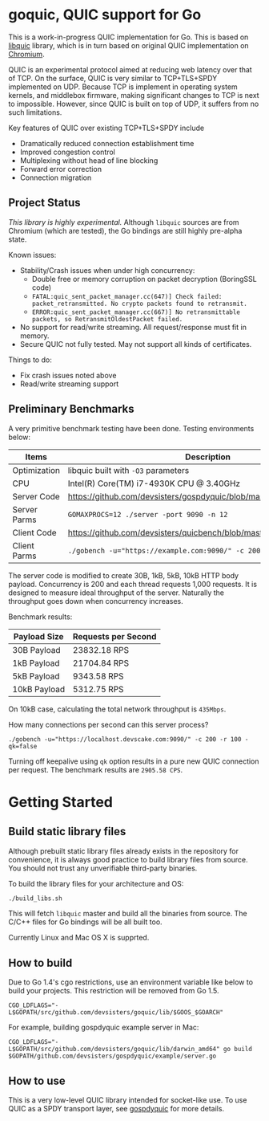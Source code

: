 goquic, QUIC support for Go
===========================

This is a work-in-progress QUIC implementation for Go. This is based on
[libquic](https://github.com/devsisters/libquic) library, which is in turn based
on original QUIC implementation on [Chromium](http://www.chromium.org/quic).

QUIC is an experimental protocol aimed at reducing web latency over that of TCP.
On the surface, QUIC is very similar to TCP+TLS+SPDY implemented on UDP. Because
TCP is implement in operating system kernels, and middlebox firmware, making
significant changes to TCP is next to impossible. However, since QUIC is built
on top of UDP, it suffers from no such limitations.

Key features of QUIC over existing TCP+TLS+SPDY include

  * Dramatically reduced connection establishment time
  * Improved congestion control
  * Multiplexing without head of line blocking
  * Forward error correction
  * Connection migration

## Project Status

*This library is highly experimental.* Although `libquic` sources are from
Chromium (which are tested), the Go bindings are still highly pre-alpha state.

Known issues:

  * Stability/Crash issues when under high concurrency:
    * Double free or memory corruption on packet decryption (BoringSSL code)
    * `FATAL:quic_sent_packet_manager.cc(647)] Check failed: packet_retransmitted. No crypto packets found to retransmit.`
    * `ERROR:quic_sent_packet_manager.cc(667)] No retransmittable packets, so RetransmitOldestPacket failed.`
  * No support for read/write streaming. All request/response must fit in
    memory.
  * Secure QUIC not fully tested. May not support all kinds of certificates.

Things to do:

  * Fix crash issues noted above
  * Read/write streaming support

## Preliminary Benchmarks

A very primitive benchmark testing have been done. Testing environments below:

| Items        | Description                                               |
| ------------ | --------------------------------------------------------- |
| Optimization | libquic built with `-O3` parameters                       |
| CPU          | Intel(R) Core(TM) i7-4930K CPU @ 3.40GHz                  |
| Server Code  | https://github.com/devsisters/gospdyquic/blob/master/example/server.go |
| Server Parms | `GOMAXPROCS=12 ./server -port 9090 -n 12`                 |
| Client Code  | https://github.com/devsisters/quicbench/blob/master/gobench.go |
| Client Parms | `./gobench -u="https://example.com:9090/" -c 200 -r 1000` |

The server code is modified to create 30B, 1kB, 5kB, 10kB HTTP body payload.
Concurrency is 200 and each thread requests 1,000 requests. It is designed to
measure ideal throughput of the server. Naturally the throughput goes down when
concurrency increases.

Benchmark results:

| Payload Size | Requests per Second |
| ------------ | ------------------- |
| 30B Payload  | 23832.18 RPS        |
| 1kB Payload  | 21704.84 RPS        |
| 5kB Payload  | 9343.58 RPS         |
| 10kB Payload | 5312.75 RPS         |

On 10kB case, calculating the total network throughput is `435Mbps`.

How many connections per second can this server process?

`./gobench -u="https://localhost.devscake.com:9090/" -c 200 -r 100 -qk=false`

Turning off keepalive using `qk` option results in a pure new QUIC connection
per request. The benchmark results are `2905.58 CPS`.


Getting Started
===============

## Build static library files

Although prebuilt static library files already exists in the repository for
convenience, it is always good practice to build library files from source. You
should not trust any unverifiable third-party binaries.

To build the library files for your architecture and OS:

```bash
./build_libs.sh
```

This will fetch `libquic` master and build all the binaries from source. The
C/C++ files for Go bindings will be all built too.

Currently Linux and Mac OS X is supprted.

## How to build

Due to Go 1.4's cgo restrictions, use an environment variable like below to
build your projects. This restriction will be removed from Go 1.5.

`CGO_LDFLAGS="-L$GOPATH/src/github.com/devsisters/goquic/lib/$GOOS_$GOARCH"`

For example, building gospdyquic example server in Mac:

`CGO_LDFLAGS="-L$GOPATH/src/github.com/devsisters/goquic/lib/darwin_amd64" go build $GOPATH/github.com/devsisters/gospdyquic/example/server.go`

## How to use

This is a very low-level QUIC library intended for socket-like use. To use QUIC
as a SPDY transport layer, see
[gospdyquic](https://github.com/devsisters/gospdyquic) for more details.
